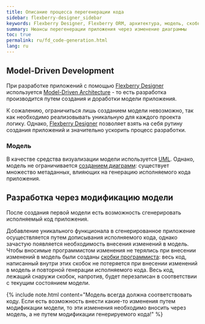 ```yaml
---
title: Описание процесса перегенерации кода
sidebar: flexberry-designer_sidebar
keywords: Flexberry Designer, Flexberry ORM, архитектура, модель, скобки программиста
summary: Нюансы перегенерации приложения через изменение диаграммы
toc: true
permalink: ru/fd_code-generation.html
lang: ru
---
```


## Model-Driven Development

При разработке приложений с помощью [Flexberry Designer](fd_flexberry-designer.html) используется [Model-Driven Architecture](https://ru.wikipedia.org/wiki/Model_Driven_Architecture) - то есть разработка производится путем создания и доработки модели приложения.

К сожалению, ограничиться лишь созданием модели невозможно, так как необходимо реализовывать уникальную для каждого проекта логику. Однако, [Flexberry Designer](fd_flexberry-designer.html) позволяет взять на себя рутину создания приложений и значительно ускорить процесс разработки.

### Модель

В качестве средства визуализации модели используется [UML](http://ru.wikipedia.org/wiki/UML). Однако, модель не ограничивается [созданием диаграмм](fd_editing-diagram.html): существует множество метаданных, влияющих на генерацию исполняемого кода приложения.

## Разработка через модификацию модели

После создания первой модели есть возможность сгенерировать исполняемый код приложения.

Добавление уникального функционала в сгенерированное приложение осуществляется путем дописывания исполняемого кода, однако зачастую появляется необходимость внесения изменений в модель. Чтобы вносимые программистом изменения не терялись при внесении изменений в модель были созданы [скобки программиста](fo_programmer-brackets.html): весь код, написанный внутри этих скобок не потеряется при внесении изменений в модель и повторной генерации исполняемого кода. Весь код, лежащий снаружи скобок, напротив, будет перезаписан в соответствии с текущим состоянием модели.

{% include note.html content="Модель всегда должна соответствовать коду. Если есть возможность внести какие-то изменения путем модификации модели, то эти изменения необходимо вносить через модель, а не путем модификации генерируемого кода!" %}
